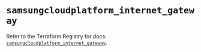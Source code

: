 # `samsungcloudplatform_internet_gateway`

Refer to the Terraform Registry for docs: [`samsungcloudplatform_internet_gateway`](https://registry.terraform.io/providers/samsungsdscloud/samsungcloudplatform/3.13.0/docs/resources/internet_gateway).
